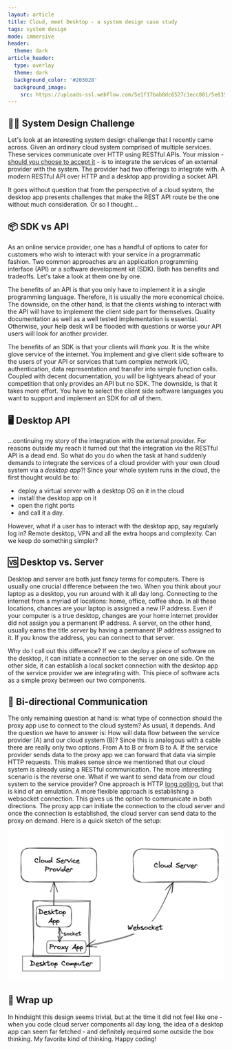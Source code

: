 ```yaml
---
layout: article
title: Cloud, meet Desktop - a system design case study
tags: system design
mode: immersive
header:
  theme: dark
article_header:
  type: overlay
  theme: dark
  background_color: '#203028'
  background_image:
    src: https://uploads-ssl.webflow.com/5e1f17bab0dc6527c1ecc801/5e835dd88d500a6603ab9a0c_computing-2-p-1600.jpeg
---
```



🧑‍💻 System Design Challenge
--------------------------

Let's look at an interesting system design challenge that I recently came across. Given an ordinary cloud system comprised of multiple services. These services communicate over HTTP using RESTful APIs. Your mission - [should you choose to accept it](https://youtu.be/KlyLtJd-ArY?t=173) - is to integrate the services of an external provider with the system. The provider had two offerings to integrate with. A modern RESTful API over HTTP and a desktop app providing a socket API.

It goes without question that from the perspective of a cloud system, the desktop app presents challenges that make the REST API route be the one without much consideration. Or so I thought... 

📦 SDK vs API
----------

As an online service provider, one has a handful of options to cater for customers who wish to interact with your service in a programmatic fashion. Two common approaches are an application programming interface (API) or a software development kit (SDK). Both has benefits and tradeoffs. Let's take a look at them one by one.

The benefits of an API is that you only have to implement it in a single programming language. Therefore, it is usually the more economical choice. The downside, on the other hand, is that the clients wishing to interact with the API will have to implement the client side part for themselves. Quality documentation as well as a well tested implementation is essential. Otherwise, your help desk will be flooded with questions or worse your API users will look for another provider.

The benefits of an SDK is that your clients will _thank you_. It is the white glove service of the internet. You implement and give client side software to the users of your API or services that turn complex network I/O, authentication, data representation and transfer into simple function calls. Coupled with decent documentation, you will be lightyears ahead of your competition that only provides an API but no SDK. The downside, is that it takes more effort. You have to select the client side software languages you want to support and implement an SDK for _all_ of them. 

🖥️ Desktop API
-----------

...continuing my story of the integration with the external provider. For reasons outside my reach it turned out that the integration via the RESTful API is a dead end. So what do you do when the task at hand suddenly demands to integrate the services of a cloud provider with your own cloud system via a _desktop app_?! Since your whole system runs in the cloud, the first thought would be to: 
- deploy a virtual server with a desktop OS on it in the cloud
- install the desktop app on it
- open the right ports 
- and call it a day. 

However, what if a user has to interact with the desktop app, say regularly log in? Remote desktop, VPN and all the extra hoops and complexity. Can we keep do something simpler?

🆚 Desktop vs. Server
------------------

Desktop and server are both just fancy terms for computers. There is usually one crucial difference between the two. When you think about your laptop as a desktop, you run around with it all day long. Connecting to the internet from a myriad of locations: home, office, coffee shop. In all these locations, chances are your laptop is assigned a new IP address. Even if your computer is a true desktop, changes are your home internet provider did not assign you a permanent IP address. A server, on the other hand, usually earns the title _server_ by having a permanent IP address assigned to it. If you know the address, you can connect to that server.

Why do I call out this difference? If we can deploy a piece of software on the desktop, it can initiate a connection to the server on one side. On the other side, it can establish a local socket connection with the desktop app of the service provider we are integrating with. This piece of software acts as a simple proxy between our two components. 

🔁 Bi-directional Communication
----------------------------

The only remaining question at hand is: what type of connection should the proxy app use to connect to the cloud system? As usual, it depends. And the question we have to answer is: How will data flow between the service provider (A) and our cloud system (B)? Since this is analogous with a cable there are really only two options. From A to B or from B to A. If the service provider sends data to the proxy app we can forward that data via simple HTTP requests. This makes sense since we mentioned that our cloud system is already using a RESTful communication. 
The more interesting scenario is the reverse one. What if we want to send data from our cloud system to the service provider? One approach is HTTP [long polling](https://en.wikipedia.org/wiki/Push_technology#Long_polling), but that is kind of an emulation. A more flexible approach is establishing a websocket connection. This gives us the option to communicate in both directions. The proxy app can initiate the connection to the cloud server and once the connection is established, the cloud server can send data to the proxy on demand. Here is a quick sketch of the setup:

![WebSocket Proxy](/assets/websocket_proxy.png)

🎁 Wrap up
----------

In hindsight this design seems trivial, but at the time it did not feel like one - when you code cloud server components all day long, the idea of a desktop app can seem far fetched - and definitely required some outside the box thinking. My favorite kind of thinking. Happy coding!

